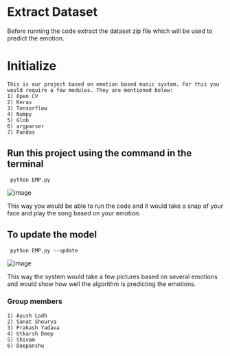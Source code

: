 # Extract Dataset
Before running the code extract the dataset zip file which will be used to predict the emotion.
# Initialize 
``` 
This is our project based on emotion based music system. For this you would require a few modules. They are mentioned below:
1) Open CV
2) Keras
3) Tensorflow
4) Numpy
5) Glob
6) argparser
7) Pandas
```
## Run this project using the command in the terminal 

```
 python EMP.py
```
![image](https://user-images.githubusercontent.com/87244116/185791577-1aed2466-cabc-4035-901f-70d838bda754.png)

This way you would be able to run the code and it would take a snap of your face and play the song based on your emotion.
## To update the model
```
 python EMP.py --update
```
![image](https://user-images.githubusercontent.com/87244116/185791600-56a064ae-7db8-455f-b2ab-251ca29138c3.png)

This way the system would take a few pictures based on several emotions and would show how well the algorithm is predicting the emotions.

### Group members
```
1) Ayush Lodh
2) Sanat Shourya
3) Prakash Yadava
4) Utkarsh Deep
5) Shivam
6) Deepanshu
```
